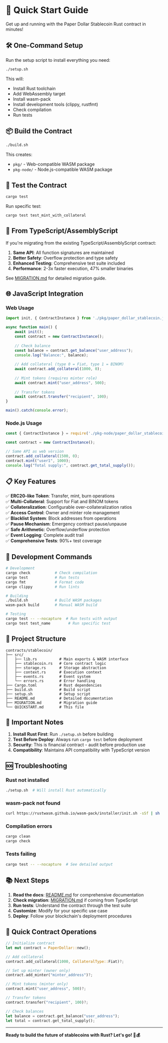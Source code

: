 # 🚀 Quick Start Guide

Get up and running with the Paper Dollar Stablecoin Rust contract in minutes!

## 🛠️ One-Command Setup

Run the setup script to install everything you need:

```bash
./setup.sh
```

This will:
- Install Rust toolchain
- Add WebAssembly target
- Install wasm-pack
- Install development tools (clippy, rustfmt)
- Check compilation
- Run tests

## 📦 Build the Contract

```bash
./build.sh
```

This creates:
- `pkg/` - Web-compatible WASM package
- `pkg-node/` - Node.js-compatible WASM package

## 🧪 Test the Contract

```bash
cargo test
```

Run specific test:
```bash
cargo test test_mint_with_collateral
```

## 🔄 From TypeScript/AssemblyScript

If you're migrating from the existing TypeScript/AssemblyScript contract:

1. **Same API**: All function signatures are maintained
2. **Better Safety**: Overflow protection and type safety
3. **Enhanced Testing**: Comprehensive test suite included
4. **Performance**: 2-3x faster execution, 47% smaller binaries

See [MIGRATION.md](MIGRATION.md) for detailed migration guide.

## 🌐 JavaScript Integration

### Web Usage

```javascript
import init, { ContractInstance } from './pkg/paper_dollar_stablecoin.js';

async function main() {
    await init();
    const contract = new ContractInstance();
    
    // Check balance
    const balance = contract.get_balance("user_address");
    console.log("Balance:", balance);
    
    // Add collateral (type 0 = Fiat, type 1 = BINOM)
    await contract.add_collateral(1000, 0);
    
    // Mint tokens (requires minter role)
    await contract.mint("user_address", 500);
    
    // Transfer tokens
    await contract.transfer("recipient", 100);
}

main().catch(console.error);
```

### Node.js Usage

```javascript
const { ContractInstance } = require('./pkg-node/paper_dollar_stablecoin.js');

const contract = new ContractInstance();

// Same API as web version
contract.add_collateral(1500, 0);
contract.mint("user1", 1000);
console.log("Total supply:", contract.get_total_supply());
```

## 📋 Key Features

✅ **ERC20-like Token**: Transfer, mint, burn operations  
✅ **Multi-Collateral**: Support for Fiat and BINOM tokens  
✅ **Collateralization**: Configurable over-collateralization ratios  
✅ **Access Control**: Owner and minter role management  
✅ **Blacklist System**: Block addresses from operations  
✅ **Pause Mechanism**: Emergency contract pause/unpause  
✅ **Safe Arithmetic**: Overflow/underflow protection  
✅ **Event Logging**: Complete audit trail  
✅ **Comprehensive Tests**: 90%+ test coverage  

## 🔧 Development Commands

```bash
# Development
cargo check           # Check compilation
cargo test            # Run tests
cargo fmt             # Format code
cargo clippy          # Run lints

# Building
./build.sh            # Build WASM packages
wasm-pack build       # Manual WASM build

# Testing
cargo test -- --nocapture  # Run tests with output
cargo test test_name        # Run specific test
```

## 📁 Project Structure

```
contracts/stablecoin/
├── src/
│   ├── lib.rs          # Main exports & WASM interface
│   ├── stablecoin.rs   # Core contract logic
│   ├── storage.rs      # Storage abstraction
│   ├── context.rs      # Execution context
│   ├── events.rs       # Event system
│   └── errors.rs       # Error handling
├── Cargo.toml          # Rust dependencies
├── build.sh            # Build script
├── setup.sh            # Setup script
├── README.md           # Detailed documentation
├── MIGRATION.md        # Migration guide
└── QUICKSTART.md       # This file
```

## 🚨 Important Notes

1. **Install Rust First**: Run `./setup.sh` before building
2. **Test Before Deploy**: Always run `cargo test` before deployment
3. **Security**: This is financial contract - audit before production use
4. **Compatibility**: Maintains API compatibility with TypeScript version

## 🆘 Troubleshooting

### Rust not installed
```bash
./setup.sh  # Will install Rust automatically
```

### wasm-pack not found
```bash
curl https://rustwasm.github.io/wasm-pack/installer/init.sh -sSf | sh
```

### Compilation errors
```bash
cargo clean
cargo check
```

### Tests failing
```bash
cargo test -- --nocapture  # See detailed output
```

## 📚 Next Steps

1. **Read the docs**: [README.md](README.md) for comprehensive documentation
2. **Check migration**: [MIGRATION.md](MIGRATION.md) if coming from TypeScript
3. **Run tests**: Understand the contract through the test suite
4. **Customize**: Modify for your specific use case
5. **Deploy**: Follow your blockchain's deployment procedures

## 🎯 Quick Contract Operations

```rust
// Initialize contract
let mut contract = PaperDollar::new();

// Add collateral
contract.add_collateral(1000, CollateralType::Fiat)?;

// Set up minter (owner only)
contract.add_minter("minter_address")?;

// Mint tokens (minter only)
contract.mint("user_address", 500)?;

// Transfer tokens
contract.transfer("recipient", 100)?;

// Check balances
let balance = contract.get_balance("user_address");
let total = contract.get_total_supply();
```

---

**Ready to build the future of stablecoins with Rust? Let's go! 🦀💰** 